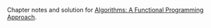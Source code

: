 Chapter notes and solution for [Algorithms:
A Functional Programming Approach](https://www.iro.umontreal.ca/~lapalme/Algorithms-functional.html).